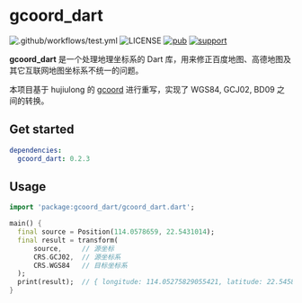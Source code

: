 # gcoord_dart

![.github/workflows/test.yml](https://github.com/TonyStark106/gcoord_dart/workflows/.github/workflows/test.yml/badge.svg)
![LICENSE](https://img.shields.io/github/license/tonystark106/gcoord_dart?style=flat-square)
[![pub](https://img.shields.io/pub/v/gcoord_dart?style=flat-square)](https://pub.dartlang.org/packages/gcoord_dart)
[![support](https://img.shields.io/badge/platform-flutter%7Cflutter%20web%7Cdart%20vm-ff69b4.svg?style=flat-square)](https://github.com/tonystark106/gcoord_dart)

**gcoord_dart** 是一个处理地理坐标系的 Dart 库，用来修正百度地图、高德地图及其它互联网地图坐标系不统一的问题。

本项目基于 hujiulong 的 [gcoord](https://github.com/hujiulong/gcoord) 进行重写，实现了 WGS84, GCJ02, BD09 之间的转换。

## Get started

```yaml
dependencies:
  gcoord_dart: 0.2.3
```

## Usage

```dart
import 'package:gcoord_dart/gcoord_dart.dart';

main() {
  final source = Position(114.0578659, 22.5431014);
  final result = transform(
      source,     // 源坐标
      CRS.GCJ02,  // 源坐标系
      CRS.WGS84   // 目标坐标系
  );
  print(result);  // { longitude: 114.05275829055421, latitude: 22.545827976721522 }
}
```
